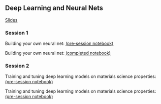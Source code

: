 ## Deep Learning and Neural Nets

[Slides](230713_bartel_deep-learning_after.pdf)

### Session 1

Building your own neural net: [(pre-session notebook)](4.1_deep-learning_after.ipynb)

Building your own neural net: [(completed notebook)](4.1_deep-learning_complete.ipynb)

### Session 2

Training and tuning deep learning models on materials science properties: [(pre-session notebook)](4.2_deep-learning.ipynb)

Training and tuning deep learning models on materials science properties: [(pre-session notebook)](4.2_deep-learning_after.ipynb)

